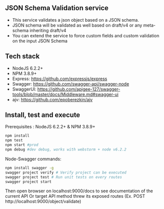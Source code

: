 ## JSON Schema Validation service ##

- This service validates a json object based on a JSON schema.
- JSON schema will be validated as well based on draft/v4 or any meta-schema inheriting draft/v4
- You can extend the service to force custom fields and custom validation on the input JSON Schema

## Tech stack ##

- NodeJS 6.2.2+
- NPM 3.8.9+
- Express: https://github.com/expressjs/express
- Swagger: https://github.com/swagger-api/swagger-node
- SwaggerUI: https://github.com/apigee-127/swagger-tools/blob/master/docs/Middleware.md#swagger-ui
- ajv: https://github.com/epoberezkin/ajv

## Install, test and execute ##
Prerequisites : NodeJS 6.2.2+ & NPM 3.8.9+
```bash
npm install
npm test
npm start #prod
npm debug #dev debug, works with webstorm + node v6.2.2
```
Node-Swagger commands:
```bash
npm install swagger -g
swagger project verify # Verify project can be executed
swagger project test # Run unit tests on every routes
swagger project start
```

Then open browser on localhost:9000/docs to see documentation of the current API
Or target API method threw its exposed routes (Ex. POST http://localhost:9000/object/validate)
